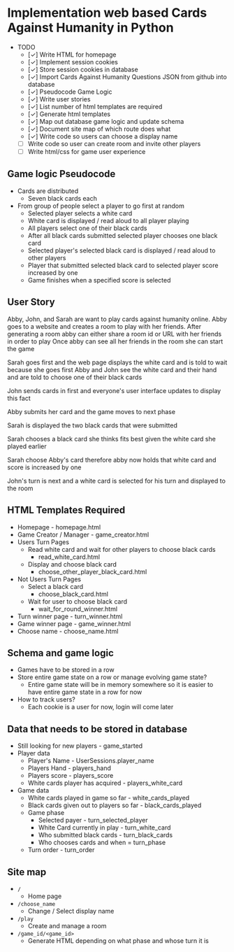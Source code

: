 # Implementation web based Cards Against Humanity in Python

* TODO
  * [✓] Write HTML for homepage
  * [✓] Implement session cookies
  * [✓] Store session cookies in database
  * [✓] Import Cards Against Humanity Questions JSON from github into database
  * [✓] Pseudocode Game Logic
  * [✓] Write user stories
  * [✓] List number of html templates are required
  * [✓] Generate html templates
  * [✓] Map out database game logic and update schema
  * [✓] Document site map of which route does what
  * [✓] Write code so users can choose a display name
  * [ ] Write code so user can create room and invite other players
  * [ ] Write html/css for game user experience

## Game logic Pseudocode

* Cards are distributed
  * Seven black cards each
* From group of people select a player to go first at random
  * Selected player selects a white card
  * White card is displayed / read aloud to all player playing
  * All players select one of their black cards
  * After all black cards submitted selected player chooses one black card
  * Selected player's selected black card is displayed / read aloud to other players
  * Player that submitted selected black card to selected player score increased by one
  * Game finishes when a specified score is selected

## User Story

Abby, John, and Sarah are want to play cards against humanity online.
Abby goes to a website and creates a room to play with her friends.
After generating a room abby can either share a room id or URL with her friends in order to play
Once abby can see all her friends in the room she can start the game

Sarah goes first and the web page displays the white card and is told to wait because she goes first
Abby and John see the white card and their hand and are told to choose one of their black cards

John sends cards in first and everyone's user interface updates to display this fact

Abby submits her card and the game moves to next phase

Sarah is displayed the two black cards that were submitted

Sarah chooses a black card she thinks fits best given the white card she played earlier

Sarah choose Abby's card therefore abby now holds that white card and score is increased by one

John's turn is next and a white card is selected for his turn and displayed to the room

## HTML Templates Required

* Homepage - homepage.html
* Game Creator / Manager - game_creator.html
* Users Turn Pages
  * Read white card and wait for other players to choose black cards
    * read_white_card.html
  * Display and choose black card
    * choose_other_player_black_card.html
* Not Users Turn Pages
  * Select a black card
    * choose_black_card.html
  * Wait for user to choose black card
    * wait_for_round_winner.html
* Turn winner page - turn_winner.html
* Game winner page - game_winner.html
* Choose name - choose_name.html

## Schema and game logic

* Games have to be stored in a row
* Store entire game state on a row or manage evolving game state?
  * Entire game state will be in memory somewhere so it is easier to have entire game state in a row for now
* How to track users?
  * Each cookie is a user for now, login will come later

## Data that needs to be stored in database

* Still looking for new players - game_started
* Player data
  * Player's Name - UserSessions.player_name
  * Players Hand - players_hand
  * Players score - players_score
  * White cards player has acquired - players_white_card
* Game data
  * White cards played in game so far - white_cards_played
  * Black cards given out to players so far - black_cards_played
  * Game phase
    * Selected payer - turn_selected_player
    * White Card currently in play - turn_white_card
    * Who submitted black cards - turn_black_cards
    * Who chooses cards and when = turn_phase
  * Turn order - turn_order

## Site map

* ```/```
  * Home page
* ```/choose_name```
  * Change / Select display name
* ```/play```
  * Create and manage a room
* ```/game_id/<game_id>```
  * Generate HTML depending on what phase and whose turn it is
